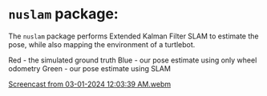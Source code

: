 # `nuslam` package:
The `nuslam` package performs Extended Kalman Filter SLAM to estimate the pose, while also mapping the environment of a turtlebot. 

Red - the simulated ground truth
Blue - our pose estimate using only wheel odometry
Green - our pose estimate using SLAM

[Screencast from 03-01-2024 12:03:39 AM.webm](https://github.com/ME495-Navigation/slam-project-GogiPuttar/assets/59332714/9c51099e-913f-40aa-be13-e247dbf857f9)
